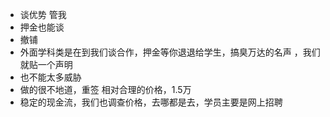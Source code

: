 - 谈优势
管我
- 押金也能谈
- 撤铺
- 外面学科类是在到我们谈合作，押金等你退退给学生，搞臭万达的名声
，我们就贴一个声明
- 也不能太多威胁
- 做的很不地道，重签 相对合理的价格，1.5万
- 稳定的现金流，我们也调查价格，去哪都是去，学员主要是网上招聘
